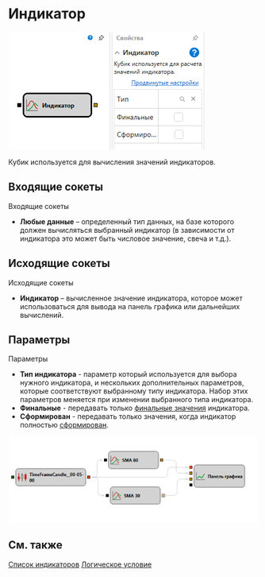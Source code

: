 # Индикатор

![Designer Indicator 00](../../../../../../images/designer_indicator_00.png)

Кубик используется для вычисления значений индикаторов.

## Входящие сокеты

Входящие сокеты

- **Любые данные** – определенный тип данных, на базе которого должен вычисляться выбранный индикатор (в зависимости от индикатора это может быть числовое значение, свеча и т.д.).

## Исходящие сокеты

Исходящие сокеты

- **Индикатор** – вычисленное значение индикатора, которое может использоваться для вывода на панель графика или дальнейших вычислений.

## Параметры

Параметры

- **Тип индикатора** - параметр который используется для выбора нужного индикатора, и нескольких дополнительных параметров, которые соответствуют выбранному типу индикатора. Набор этих параметров меняется при изменении выбранного типа индикатора.
- **Финальные** - передавать только [финальные значения](../../../../../api/indicators.md) индикатора.
- **Сформирован** - передавать только значения, когда индикатор полностью [сформирован](../../../../../api/indicators.md).

![Designer Indicator 01](../../../../../../images/designer_indicator_01.png)

## См. также

[Список индикаторов](../../../../../api/indicators/list_of_indicators.md)
[Логическое условие](logical_condition.md)
